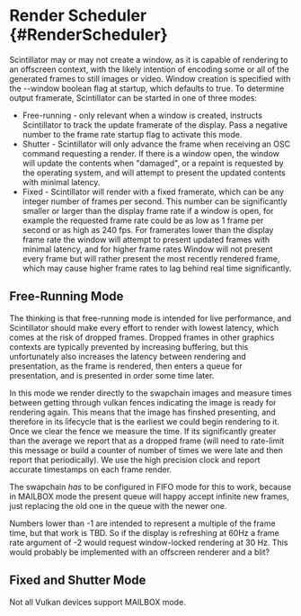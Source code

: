 Render Scheduler {#RenderScheduler}
================

Scintillator may or may not create a window, as it is capable of rendering to an offscreen context, with the likely
intention of encoding some or all of the generated frames to still images or video. Window creation is specified with
the --window boolean flag at startup, which defaults to true. To determine output framerate, Scintillator can be started
in one of three modes:

 * Free-running - only relevant when a window is created, instructs Scintillator to track the update framerate of the
   display. Pass a negative number to the frame rate startup flag to activate this mode.
 * Shutter - Scintillator will only advance the frame when receiving an OSC command requesting a render. If there is a
   window open, the window will update the contents when "damaged", or a repaint is requested by the operating system,
   and will attempt to present the updated contents with minimal latency.
 * Fixed - Scintillator will render with a fixed framerate, which can be any integer number of frames per second. This
   number can be significantly smaller or larger than the display frame rate if a window is open, for example the
   requested frame rate could be as low as 1 frame per second or as high as 240 fps. For framerates lower than the
   display frame rate the window will attempt to present updated frames with minimal latency, and for higher frame rates
   Window will not present every frame but will rather present the most recently rendered frame, which may cause higher
   frame rates to lag behind real time significantly.

Free-Running Mode
-----------------

The thinking is that free-running mode is intended for live performance, and Scintillator should make every effort to
render with lowest latency, which comes at the risk of dropped frames. Dropped frames in other graphics contexts are
typically prevented by increasing buffering, but this unfortunately also increases the latency between rendering and
presentation, as the frame is rendered, then enters a queue for presentation, and is presented in order some time later.

In this mode we render directly to the swapchain images and measure times between getting through vulkan fences
indicating the image is ready for rendering again. This means that the image has finshed presenting, and therefore in
its lifecycle that is the earliest we could begin rendering to it. Once we clear the fence we measure the time. If its
significantly greater than the average we report that as a dropped frame (will need to rate-limit this message or build
a counter of number of times we were late and then report that periodically). We use the high precision clock and report
accurate timestamps on each frame render.

The swapchain *has* to be configured in FIFO mode for this to work, because in MAILBOX mode the present queue will happy
accept infinite new frames, just replacing the old one in the queue with the newer one.

Numbers lower than -1 are intended to represent a multiple of the frame time, but that work is TBD. So if the display is
refreshing at 60Hz a frame rate argument of -2 would request window-locked rendering at 30 Hz. This would probably be
implemented with an offscreen renderer and a blit?

Fixed and Shutter Mode
----------------------

Not all Vulkan devices support MAILBOX mode.

